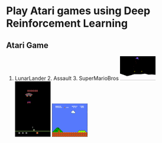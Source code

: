 # Play Atari games using Deep Reinforcement Learning

## Atari Game
1. LunarLander  2. Assault   3. SuperMarioBros
<img src="https://github.com/PierreSue/Play-Atari-games-using-Deep-Reinforcement-Learning/blob/master/gifs/LunarLander.gif" width="20%" height="20%"> <img src="https://github.com/PierreSue/Play-Atari-games-using-Deep-Reinforcement-Learning/blob/master/gifs/Assault.gif" width="20%" height="20%"> <img src="https://github.com/PierreSue/Play-Atari-games-using-Deep-Reinforcement-Learning/blob/master/gifs/Mario.gif" width="20%" height="20%">

## 